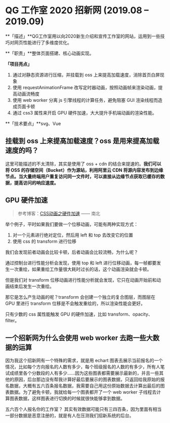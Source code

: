 # QG 工作室 2020 招新网 (2019.08 – 2019.09)

**「描述」**QG工作室用以向2020新生介绍和宣传工作室的网站，运用到一些技巧对网页性能进行了多维度优化。

**「职责」**整体页面搭建、核心动画实现。

**「项目亮点」**

1. 通过对静态资源进行压缩，并挂载到 oss 上来提高加载速度，消除首页白屏现象
3. 使用 requestAnimationFrame 改写定时器动画，按照动画帧来渲染动画，提高动画流畅度
4. 使用 web worker 分离 js 引擎线程的计算任务，避免阻塞 GUI 渲染线程而造成页面卡顿
5. 通过 css3 属性来开启 GPU 硬件加速，大大提升手机端动画的渲染性能。 

**「技术要点」**svg、Vue

## 挂载到 oss 上来提高加载速度？oss 是用来提高加载速度的吗？
这里可能描述的不太清除，其实是使用了 oss + cdn 的结合来提速的。**我们可以将 OSS 的存储空间（Bucket）作为源站，利用阿里云 CDN 将源内容发布到边缘节点。当大量终端用户重复访问同一文件时，可以直接从边缘节点获取已缓存的数据，提高访问的响应速度。**

## GPU 硬件加速

> 参考博客：[CSS动画之硬件加速](https://www.w3cplus.com/css3/introduction-to-hardware-acceleration-css-animations.html) —— 南北

举个例子，平时如果我们要做一个位移动画，可能有两种实现方式：
1. 对一个元素进行绝对定位，然后用 left 和 top 去改变它的位置
2. 使用 css 的 transform 进行位移

我们会发现前者动画会比较卡顿，后者动画会比较流畅，为什么呢？

通过控制台进行性能分析会发现，使用 top 和 left 进行位移动画，每一帧都要发生一次重绘，如果重绘工作量很大耗时过长的话，这个动画渲染就会卡顿。

但是我们对 transform 位移动画进行性能分析就会发现，它只在动画开始前和动画结束后发生一次重绘。

那它是怎么产生动画的呢？transform 会创建一个独立的复合图层，而图层在 GPU 里进行 transform 位移是不会触发重绘的，所以渲染性能会更好。

只有少数的 css 属性能触发 GPU 的硬件加速，比如 transform、opacity、filter。

## 一个招新网为什么会使用 web worker 去跑一些大数据的运算
因为我这个招新网有一个特殊的需求，就是用 echart 图表去展示当前报名的一个情况，比如每个方向报名的人数有多少，每个班级报名的人数的有多少，所有人笔试成绩里各个分数段的人有多少……因为这些图表都需要展示最新的，并且一些其他的原因，后台那边没有帮我计算好最后要展示的图表数据，只返回给我原始的报名数据，大概有五六百条报名数据，我需要自己用这份原始数据去计算出最后的图表数据。为了避免卡顿，我就给每一个图表都开了一个 web worker 子线程去计算图表数据，这样图表进行切换的时候就很快能够拿到数据。

五六百个人报名你的工作室？
其实有效数据可能只有三四百条，因为里面有相当一部分数据是恶意注册的，就是有人在压测我们招新系统的后台。